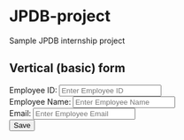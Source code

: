 # JPDB-project
Sample JPDB internship project

<!DOCTYPE html>
<!--
To change this license header, choose License Headers in Project Properties.
To change this template file, choose Tools | Templates
and open the template in the editor.
-->
<html lang="en">
    <head>
        <title>Bootstrap Example</title>
        <meta charset="utf-8">
        <meta name="viewport" content="width=device-width, initial-scale=1">
        <link rel="stylesheet"
              href="https://maxcdn.bootstrapcdn.com/bootstrap/3.4.1/css/bootstrap.min.css">
        <script
        src="https://ajax.googleapis.com/ajax/libs/jquery/3.5.1/jquery.min.js"></script>
        <script
        src="https://maxcdn.bootstrapcdn.com/bootstrap/3.4.1/js/bootstrap.min.js"></script>
        <script
        src="http://login2explore.com/jpdb/resources/js/0.0.3/jpdb-commons.js"></script>
    </head>
    <body>
        <div class="container">
            <h2>Vertical (basic) form</h2>
            <form id="empForm" method="post">
                <div class="form-group">
                    <span><label for="empId">Employee ID:</label> <label id="empIdMsg">
                        </label></span>
                    <input type="text" class="form-control" name="empId" id="empId"
                           placeholder="Enter Employee ID" required>
                </div>
                <div class="form-group">
                    <label for="empName">Employee Name:</label>
                    <input type="text" class="form-control" id="empName"
                           placeholder="Enter Employee Name" name="empName">
                </div>
                <div class="form-group">
                    <label for="empEmail">Email:</label>
                    <input type="email" class="form-control" id="empEmail"
                           placeholder="Enter Employee Email" name="empEmail">
                </div>
                <input type="button" class="btn btn-primary" id="empSave" value="Save"
                       onclick="saveEmployee();">
            </form>
        </div>
        <script>
            function validateAndGetFormData() {
                var empIdVar = $("#empId").val();
                if (empIdVar === "") {
                    alert("Employee ID Required Value");
                    $("#empId").focus();
                    return "";
                }
                var empNameVar = $("#empName").val();
                if (empNameVar === "") {
                    alert("Employee Name is Required Value");
                    $("#empName").focus();
                    return "";
                }
                var empEmailVar = $("#empEmail").val();
                if (empEmailVar === "") {
                    alert("Employee Email is Required Value");
                    $("#empEmail").focus();
                    return "";
                }
                var jsonStrObj = {
                    empId: empIdVar,
                    empName: empNameVar,
                    empEmail: empEmailVar,
                };
                return JSON.stringify(jsonStrObj);
            }

            // This method is used to create PUT Json request.
            function createPUTRequest(connToken, jsonObj, dbName, relName) {
                var putRequest = "{\n"
                        + "\"token\" : \""
                        + connToken
                        + "\","
                        + "\"dbName\": \""
                        + dbName
                        + "\",\n" + "\"cmd\" : \"PUT\",\n"
                        + "\"rel\" : \""
                        + relName + "\","
                        + "\"jsonStr\": \n"
                        + jsonObj
                        + "\n"
                        + "}";
                return putRequest;
            }

            function executeCommand(reqString, dbBaseUrl, apiEndPointUrl) {
                var url = dbBaseUrl + apiEndPointUrl;
                var jsonObj;
                $.post(url, reqString, function (result) {
                    jsonObj = JSON.parse(result);
                }).fail(function (result) {
                    var dataJsonObj = result.responseText;
                    jsonObj = JSON.parse(dataJsonObj);
                });
                return jsonObj;
            }


            function saveEmployee() {
                var jsonStr = validateAndGetFormData();
                if (jsonStr === "") {
                    return;
                }
                var putReqStr = createPUTRequest("90939377|-31949290074967105|90941280",
                        jsonStr, "SAMPLE", "EMP-REL");
                alert(putReqStr);
                jQuery.ajaxSetup({async: false});
                var resultObj = executeCommandAtGivenBaseUrl(putReqStr,
                        "http://api.login2explore.com:5577", "/api/iml");
                alert(JSON.stringify(resultObj));
                jQuery.ajaxSetup({async: true});
                resetForm();
            }

        </script>

    </body>
</html>
